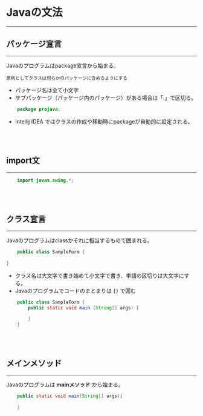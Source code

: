 # Javaの文法
<hr>

## パッケージ宣言
<hr>
Javaのプログラムはpackage宣言から始まる。

`原則としてクラスは何らかのパッケージに含めるようにする`

* パッケージ名は全て小文字
* サブパッケージ（パッケージ内のパッケージ）がある場合は「.」で区切る。

```java
    package projava;
```
* Intellij IDEA ではクラスの作成や移動時にpackageが自動的に設定される。

<br>
<br>

## import文
<hr>

```java
    import javax.swing.*;
```

<br>
<br>

## クラス宣言
<hr>

Javaのプログラムはclassかそれに相当するもので囲まれる。

```java
    public class SampleForm {
    
}
```

* クラス名は大文字で書き始めて小文字で書き、単語の区切りは大文字にする。
* Javaのプログラムでコードのまとまりは `{}` で囲む

```java
    public class SampleForm {
        public static void main (String[] args) {
            
        }    
    }   
```

<br>
<br>

## メインメソッド
<hr>

Javaのプログラムは __mainメソッド__ から始まる。

```java
    public static void main(String[] args){
    
    }
```